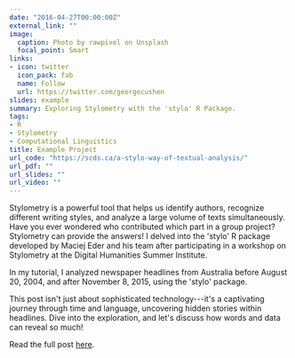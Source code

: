 ```yaml
---
date: "2016-04-27T00:00:00Z"
external_link: ""
image:
  caption: Photo by rawpixel on Unsplash
  focal_point: Smart
links:
- icon: twitter
  icon_pack: fab
  name: Follow
  url: https://twitter.com/georgecushen
slides: example
summary: Exploring Stylometry with the 'stylo' R Package.
tags:
- R
- Stylometry
- Computational Linguistics
title: Example Project
url_code: "https://scds.ca/a-stylo-way-of-textual-analysis/"
url_pdf: ""
url_slides: ""
url_video: ""
---
```


Stylometry is a powerful tool that helps us identify authors, recognize different writing styles, and analyze a large volume of texts simultaneously. Have you ever wondered who contributed which part in a group project? Stylometry can provide the answers! I delved into the 'stylo' R package developed by Maciej Eder and his team after participating in a workshop on Stylometry at the Digital Humanities Summer Institute.

In my tutorial, I analyzed newspaper headlines from Australia before August 20, 2004, and after November 8, 2015, using the 'stylo' package.

This post isn't just about sophisticated technology---it's a captivating journey through time and language, uncovering hidden stories within headlines. Dive into the exploration, and let's discuss how words and data can reveal so much!

Read the full post [here](https://scds.ca/a-stylo-way-of-textual-analysis/).
